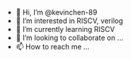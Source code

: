 - 👋 Hi, I’m @kevinchen-89
- 👀 I’m interested in RISCV, verilog
- 🌱 I’m currently learning RISCV
- 💞️ I’m looking to collaborate on ...
- 📫 How to reach me ...

<!---
kevinchen-89/kevinchen-89 is a ✨ special ✨ repository because its `README.md` (this file) appears on your GitHub profile.
You can click the Preview link to take a look at your changes.
--->
